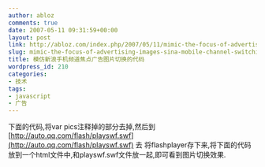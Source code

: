 ```yaml
---
author: abloz
comments: true
date: 2007-05-11 09:31:59+00:00
layout: post
link: http://abloz.com/index.php/2007/05/11/mimic-the-focus-of-advertising-images-sina-mobile-channel-switching-code/
slug: mimic-the-focus-of-advertising-images-sina-mobile-channel-switching-code
title: 模仿新浪手机频道焦点广告图片切换的代码
wordpress_id: 210
categories:
- 技术
tags:
- javascript
- 广告
---
```


下面的代码,将var pics注释掉的部分去掉,然后到[http://auto.qq.com/flash/playswf.swf](http://auto.qq.com/flash/playswf.swf) 去 将flashplayer存下来,将下面的代码放到一个html文件中,和playswf.swf文件放一起,即可看到图片切换效果.

<pre lang="javascript">

<script type="text/javascript">
<!--

var focus_width=277
var focus_height=200
var text_height=20
var  swf_height = focus_height+text_height
var  pics='U1696P2T1D1495648F3647DT20070508094442.jpg|U513P2T1D1495647F3647DT20070508091630.jpg|U513P2T1D1495400F3647DT20070508095710.jpg|90024_mobile-focus.JPG'
// var   pics='http://image2.sina.com.cn/IT//mobile/n/2007-05-08/U1696P2T1D1495648F3647DT20070508094442.jpg|http://image2.sina.com.cn/IT//mobile/n/2007-05-08/U513P2T1D1495647F3647DT20070508091630.jpg|http://image2.sina.com.cn/IT//mobile/n/2007-05-08/U513P2T1D1495400F3647DT20070508095710.jpg|http://ad4.sina.com.cn/200704/25/90024_mobile-focus.JPG'
var   links='http://tech.sina.com.cn/mobile/n/2007-05-08/07261495648.shtml|http://tech.sina.com.cn/mobile/n/2007-05-08/07261495647.shtml|http://tech.sina.com.cn/mobile/n/2007-05-08/0004303887.shtml|http://sina.allyes.com/main/adfclick?db=sina^bid=79326,111821,111947^cid=0,0,0^sid=103964^advid=3843^camid=15037^show=ignore^url=http://gd.sina.com.cn/ad/gionee2007_l6/index.html'
var  texts='卖得最好的手机有着不一般的魅力……|今年的股市可谓牛气冲天……|想悄悄爱上一部智能手机吗……|超长待机超大屏幕金立L6待机王'
document.write('<object ID="focus_flash"  classid="clsid:d27cdb6e-ae6d-11cf-96b8-444553540000"  codebase="flash/swflash.cab#version=6,0,0,0">http://fpdownload.macromedia.com/pub/shockwave/cabs/flash/swflash.cab#version=6,0,0,0"  width="'+ focus_width +'" height="'+ swf_height +'">');
document.write('<param  name="allowScriptAccess" value="sameDomain"><param name="movie"  value="playswf.swf"><param name="quality"  value="high"><param name="bgcolor" value="#FFFFFF">');
document.write('<param  name="menu" value="false"><param name=wmode value="opaque">');
document.write('"<param  name="FlashVars"  value="pics='+pics+'&links='+links+'&texts='+texts+'&borderwidth='+focus_width+'&borderheight='+focus_height+'&textheight='+text_height+'">');
document.write('<embed  ID="focus_flash" src="playswf.swf">playswf.swf" wmode="opaque"  FlashVars="pics='+pics+'&links='+links+'&texts='+texts+'&borderwidth='+focus_width+'&borderheight='+focus_height+'&textheight='+text_height+'"  menu="false" bgcolor="#C5C5C5" quality="high" width="'+ focus_width +'"  height="'+ swf_height +'" allowScriptAccess="sameDomain"  type="application/x-shockwave-flash"  pluginspage="flashplayer">http://www.macromedia.com/go/getflashplayer"  />');  document.write('</object>');

//-->
</script>

</pre>
